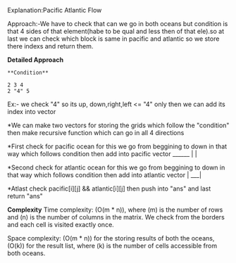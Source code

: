 Explanation:Pacific Atlantic Flow

Approach:-We have to check that can we go in both oceans but condition is that 4 sides of that element(habe to be qual and less then of that ele).so at last we can check which block is same in pacific and atlantic so we store there indexs and return them.

**Detailed Approach**

    **Condition**

    2 3 4
    2 "4" 5

Ex:- we check "4" so its up, down,right,left <= "4" only then we can add its index into vector

*We can make two vectors for storing the grids which follow the "condition" then make recursive function which can go in all 4 directions 

*First check for pacific ocean for this we go from beggining to down in that way which follows condition then add into pacific vector
     ______
    |
    |

*Second check for atlantic ocean for this we go from beggining to down in that way which follows condition then add into atlantic vector
     |
  ___|

*Atlast check pacific[i][j] && atlantic[i][j] then push into "ans" and last return "ans"


**Complexity**
Time complexity: (O(m * n)), where (m) is the number of rows and (n) is the number of columns in the matrix. We check from the borders and each cell is visited exactly once.

Space complexity: (O(m * n)) for the storing results of both the oceans, (O(k)) for the result list, where (k) is the number of cells accessible from both oceans.